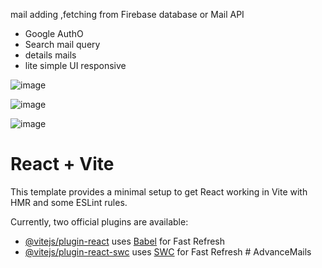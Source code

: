 mail adding ,fetching from Firebase database or Mail API 
- Google AuthO 
- Search mail query 
- details mails
- lite simple UI responsive



![image](https://github.com/kirankuyate2157/AdvanceMails/assets/84271800/478ec26d-4edb-4766-aa67-b8b7d941da07)

![image](https://github.com/kirankuyate2157/AdvanceMails/assets/84271800/e524891c-408b-48d2-973f-de0045a5b4ad)

![image](https://github.com/kirankuyate2157/AdvanceMails/assets/84271800/f1aeca3b-2203-48e4-9f8d-573eab45de3a)



# React + Vite

This template provides a minimal setup to get React working in Vite with HMR and some ESLint rules.

Currently, two official plugins are available:

- [@vitejs/plugin-react](https://github.com/vitejs/vite-plugin-react/blob/main/packages/plugin-react/README.md) uses [Babel](https://babeljs.io/) for Fast Refresh
- [@vitejs/plugin-react-swc](https://github.com/vitejs/vite-plugin-react-swc) uses [SWC](https://swc.rs/) for Fast Refresh
#   A d v a n c e M a i l s 
 
 
